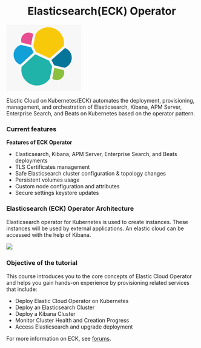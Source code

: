<h1 align="center">Elasticsearch(ECK) Operator</h1>

![Logo](_images/logo.png)

Elastic Cloud on Kubernetes(ECK) automates the deployment, provisioning, management, and orchestration of Elasticsearch, Kibana, APM Server, Enterprise Search, and Beats on Kubernetes based on the operator pattern.

### Current features

**Features of ECK Operator**

*  Elasticsearch, Kibana, APM Server, Enterprise Search, and Beats deployments
*  TLS Certificates management
*  Safe Elasticsearch cluster configuration & topology changes
*  Persistent volumes usage
*  Custom node configuration and attributes
*  Secure settings keystore updates

### Elasticsearch (ECK) Operator Architecture

Elasticsearch operator for Kubernetes is used to create instances. These instances will be used by external applications. An elastic cloud can be accessed with the help of Kibana.

![](_images/eck_arch.png)

### Objective of the tutorial

This course introduces you to the core concepts of Elastic Cloud Operator and helps you gain hands-on experience by provisioning related services that include:

- Deploy Elastic Cloud Operator on Kubernetes
- Deploy an Elasticsearch Cluster
- Deploy a Kibana Cluster
- Monitor Cluster Health and Creation Progress
- Access Elasticsearch and upgrade deployment

For more information on ECK, see [forums](https://discuss.elastic.co/c/eck).
